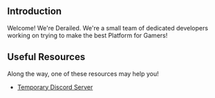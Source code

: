 ## Introduction

Welcome! We're Derailed.
We're a small team of dedicated developers
working on trying to make the best Platform for Gamers!

## Useful Resources

Along the way, one of these resources may help you!

- [Temporary Discord Server](https://discord.gg/8fYVNRxRDc)
